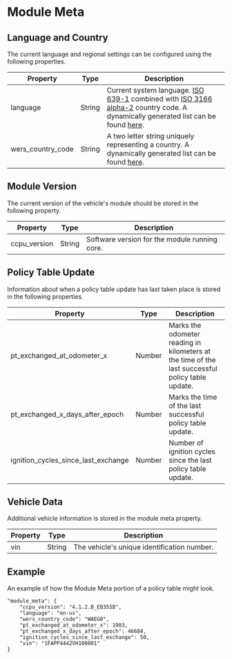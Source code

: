 # Module Meta

## Language and Country
The current language and regional settings can be configured using the following properties.

| Property | Type | Description |
| -------- | ---- | ----------- |
| language | String | Current system language.  [ISO 639-1](http://en.wikipedia.org/wiki/ISO_639-1) combined with [ISO 3166 alpha-2](http://en.wikipedia.org/wiki/ISO_3166-1_alpha-2) country code.  A dynamically generated list can be found [here](https://github.com/smartdevicelink/sdl_server/blob/master/server/data/languages.js). |
| wers_country_code | String | A two letter string uniquely representing a country.  A dynamically generated list can be found [here](https://github.com/smartdevicelink/sdl_server/blob/master/server/data/countries.js). |


## Module Version
The current version of the vehicle's module should be stored in the following property.

| Property | Type | Description |
| -------- | ---- | ----------- |
| ccpu_version | String | Software version for the module running core. |


## Policy Table Update
Information about when a policy table update has last taken place is stored in the following properties.

| Property | Type | Description |
| -------- | ---- | ----------- |
| pt_exchanged_at_odometer_x | Number | Marks the odometer reading in kilometers at the time of the last successful policy table update. |
| pt_exchanged_x_days_after_epoch | Number | Marks the time of the last successful policy table update. |
| ignition_cycles_since_last_exchange | Number | Number of ignition cycles since the last policy table update. |



## Vehicle Data
Additional vehicle information is stored in the module meta property.

| Property | Type | Description |
| -------- | ---- | ----------- |
| vin | String | The vehicle's unique identification number. |


## Example
An example of how the Module Meta portion of a policy table might look.

    "module_meta": {
        "ccpu_version": "4.1.2.B_EB355B",
        "language": "en-us",
        "wers_country_code": "WAEGB",
        "pt_exchanged_at_odometer_x": 1903,
        "pt_exchanged_x_days_after_epoch": 46684,
        "ignition_cycles_since_last_exchange": 50,
        "vin": "1FAPP4442VH100001"
    }